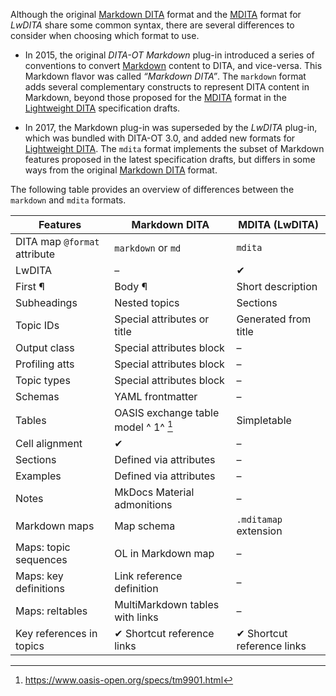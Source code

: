 Although the original [Markdown DITA](./Markdown-DITA-syntax.md) format and the [MDITA](./MDITA-syntax.md) format for _LwDITA_ share some common syntax, there are several differences to consider when choosing which format to use.

<!-- Re-use short descriptions from syntax topics -->

- In 2015, the original _DITA-OT Markdown_ plug-in introduced a series of conventions to convert [Markdown] content to DITA, and vice-versa. This Markdown flavor was called _“Markdown DITA”_. The `markdown` format adds several complementary constructs to represent DITA content in Markdown, beyond those proposed for the [MDITA](./MDITA-syntax.md) format in the [Lightweight DITA][LwDITA] specification drafts.

- In 2017, the Markdown plug-in was superseded by the _LwDITA_ plug-in, which was bundled with DITA-OT 3.0, and added new formats for [Lightweight DITA][LwDITA]. The `mdita` format implements the subset of Markdown features proposed in the latest specification drafts, but differs in some ways from the original [Markdown DITA](./Markdown-DITA-syntax.md) format.

The following table provides an overview of differences between the `markdown` and `mdita` formats.

| Features                     | Markdown DITA                        | MDITA (LwDITA)             |
| ---------------------------- | ------------------------------------ | -------------------------- |
| DITA map `@format` attribute | `markdown` or `md`                   | `mdita`                    |
| LwDITA                       | –                                    | ✔                          |
| First ¶                      | Body ¶                               | Short description          |
| Subheadings                  | Nested topics                        | Sections                   |
| Topic IDs                    | Special attributes or title          | Generated from title       |
| Output class                 | Special attributes block             | –                          |
| Profiling atts               | Special attributes block             | –                          |
| Topic types                  | Special attributes block             | –                          |
| Schemas                      | YAML frontmatter                     | –                          |
| Tables                       | OASIS exchange table model ^ 1^ [^1] | Simpletable                |
| Cell alignment               | ✔                                    | –                          |
| Sections                     | Defined via attributes               | –                          |
| Examples                     | Defined via attributes               | –                          |
| Notes                        | MkDocs Material admonitions          | –                          |
| Markdown maps                | Map schema                           | `.mditamap` extension      |
| Maps: topic sequences        | OL in Markdown map                   | –                          |
| Maps: key definitions        | Link reference definition            | –                          |
| Maps: reltables              | MultiMarkdown tables with links      | –                          |
| Key references in topics     | ✔ Shortcut reference links           | ✔ Shortcut reference links |

[Markdown]: https://daringfireball.net/projects/markdown/
[LwDITA]: https://docs.oasis-open.org/dita/LwDITA/v1.0/cn01/

[^1]: <https://www.oasis-open.org/specs/tm9901.html>
